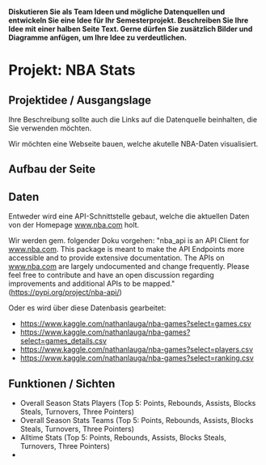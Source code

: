 **Diskutieren Sie als Team Ideen und mögliche Datenquellen und entwickeln Sie eine Idee für Ihr Semesterprojekt. Beschreiben Sie Ihre Idee mit einer halben Seite Text. Gerne dürfen Sie zusätzlich Bilder und Diagramme anfügen, um Ihre Idee zu verdeutlichen.**


# Projekt: NBA Stats 
## Projektidee / Ausgangslage

Ihre Beschreibung sollte auch die Links auf die Datenquelle beinhalten, die Sie verwenden möchten. 

Wir möchten eine Webseite bauen, welche akutelle NBA-Daten visualisiert.



## Aufbau der Seite



## Daten
Entweder wird eine API-Schnittstelle gebaut, welche die aktuellen Daten von der Homepage www.nba.com holt.

Wir werden gem. folgender Doku vorgehen: "nba_api is an API Client for www.nba.com. This package is meant to make the API Endpoints more accessible and to provide extensive documentation. The APIs on www.nba.com are largely undocumented and change frequently. Please feel free to contribute and have an open discussion regarding improvements and additional APIs to be mapped." (https://pypi.org/project/nba-api/)

Oder es wird über diese Datenbasis gearbeitet: 
- https://www.kaggle.com/nathanlauga/nba-games?select=games.csv
- https://www.kaggle.com/nathanlauga/nba-games?select=games_details.csv
- https://www.kaggle.com/nathanlauga/nba-games?select=players.csv
- https://www.kaggle.com/nathanlauga/nba-games?select=ranking.csv



## Funktionen / Sichten
- Overall Season Stats Players (Top 5: Points, Rebounds, Assists, Blocks Steals, Turnovers, Three Pointers)
- Overall Season Stats Teams (Top 5: Points, Rebounds, Assists, Blocks Steals, Turnovers, Three Pointers)
- Alltime Stats (Top 5: Points, Rebounds, Assists, Blocks Steals, Turnovers, Three Pointers)
- 